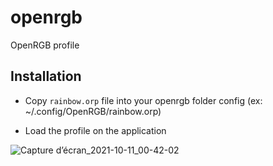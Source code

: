 # openrgb
OpenRGB profile

## Installation
- Copy `rainbow.orp` file into your openrgb folder config
(ex: ~/.config/OpenRGB/rainbow.orp)

- Load the profile on the application

![Capture d’écran_2021-10-11_00-42-02](https://user-images.githubusercontent.com/22444128/136715271-657fba56-2608-45e1-964e-412ce3d63edc.png)
